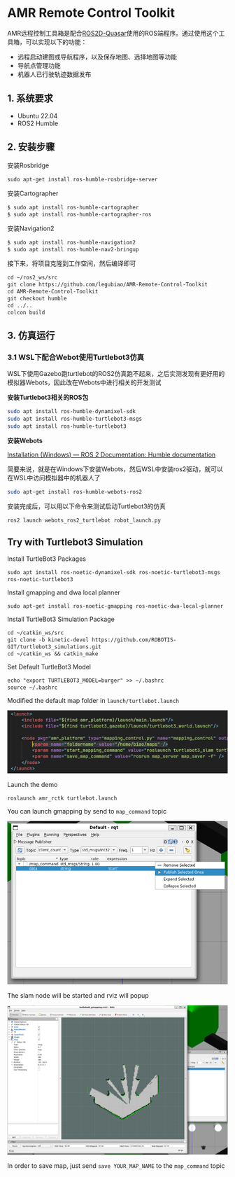 # AMR Remote Control Toolkit

AMR远程控制工具箱是配合[ROS2D-Quasar](https://github.com/legubiao/ros2d-quasar)使用的ROS端程序。通过使用这个工具箱，可以实现以下的功能：

- 远程启动建图或导航程序，以及保存地图、选择地图等功能
- 导航点管理功能
- 机器人已行驶轨迹数据发布



## 1. 系统要求

- Ubuntu 22.04
- ROS2 Humble



## 2. 安装步骤

安装Rosbridge

```
sudo apt-get install ros-humble-rosbridge-server
```

安装Cartographer

```
$ sudo apt install ros-humble-cartographer
$ sudo apt install ros-humble-cartographer-ros
```

安装Navigation2

```
$ sudo apt install ros-humble-navigation2
$ sudo apt install ros-humble-nav2-bringup
```



接下来，将项目克隆到工作空间，然后编译即可

```shell
cd ~/ros2_ws/src
git clone https://github.com/legubiao/AMR-Remote-Control-Toolkit
cd AMR-Remote-Control-Toolkit
git checkout humble
cd ../..
colcon build
```



## 3. 仿真运行

### 3.1 WSL下配合Webot使用Turtlebot3仿真

WSL下使用Gazebo跑turtlebot的ROS2仿真跑不起来，之后实测发现有更好用的模拟器Webots，因此改在Webots中进行相关的开发测试

**安装Turtlebot3相关的ROS包**

```bash
sudo apt install ros-humble-dynamixel-sdk
sudo apt install ros-humble-turtlebot3-msgs
sudo apt install ros-humble-turtlebot3
```

**安装Webots**

[Installation (Windows) — ROS 2 Documentation: Humble documentation](https://docs.ros.org/en/humble/Tutorials/Advanced/Simulators/Webots/Installation-Windows.html)

简要来说，就是在Windows下安装Webots，然后WSL中安装ros2驱动，就可以在WSL中访问模拟器中的机器人了

```bash
sudo apt-get install ros-humble-webots-ros2
```

安装完成后，可以用以下命令来测试启动Turtlebot3的仿真

```bash
ros2 launch webots_ros2_turtlebot robot_launch.py
```





## Try with Turtlebot3 Simulation

Install TurtleBot3 Packages

```shell
sudo apt install ros-noetic-dynamixel-sdk ros-noetic-turtlebot3-msgs ros-noetic-turtlebot3
```

Install gmapping and dwa local planner

```shell
sudo apt-get install ros-noetic-gmapping ros-noetic-dwa-local-planner
```

Install TurtleBot3 Simulation Package

```shell
cd ~/catkin_ws/src
git clone -b kinetic-devel https://github.com/ROBOTIS-GIT/turtlebot3_simulations.git
cd ~/catkin_ws && catkin_make
```

Set Default TurtleBot3 Model

```shell
echo "export TURTLEBOT3_MODEL=burger" >> ~/.bashrc
source ~/.bashrc
```

Modified the default map folder in `launch/turtlebot.launch`

![image-20240314165341063](assets/image-20240314165341063.png)

Launch the demo

```shell
roslaunch amr_rctk turtlebot.launch
```

You can launch gmapping by send to `map_command` topic

![image-20240314170344982](assets/image-20240314170344982.png)

The slam node will be started and rviz will popup

![image-20240314170646636](assets/image-20240314170646636.png)

In order to save map, just send `save YOUR_MAP_NAME` to the `map_command` topic